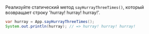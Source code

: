 
Реализуйте статический метод `sayHurrayThreeTimes()`, который возвращает строку 'hurray! hurray! hurray!'.

```java
var hurray = App.sayHurrayThreeTimes();
System.out.println(hurray); // => hurray! hurray! hurray!
```
